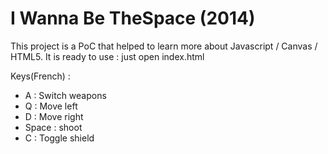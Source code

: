 # I Wanna Be TheSpace (2014)
This project is a PoC that helped to learn more about Javascript / Canvas / HTML5.
It is ready to use : just open index.html 

Keys(French) :
- A : Switch weapons
- Q : Move left
- D : Move right
- Space : shoot
- C : Toggle shield
